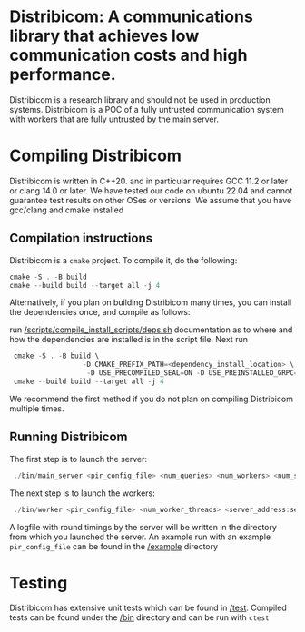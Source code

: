 # Distribicom: A communications library that achieves low communication costs and high performance.

Distribicom is a research library and should not be used in production systems. 
Distribicom is a POC of a fully untrusted communication system with workers that are fully untrusted by the main server.

# Compiling Distribicom
Distribicom is written in C++20. and in particular requires GCC 11.2 or later or clang 14.0 or later. We have tested our
code on ubuntu 22.04 and cannot guarantee test results on other OSes or versions. We assume that you have gcc/clang and cmake installed

## Compilation instructions

Distribicom is a ```cmake``` project. To compile it, do the following:

```PowerShell
cmake -S . -B build
cmake --build build --target all -j 4
```

Alternatively, if you plan on building Distribicom many times, you can install the dependencies once, and compile as follows:

run [/scripts/compile_install_scripts/deps.sh](/scripts/compile_install_scripts/deps.sh) documentation as to where and how the dependencies are installed is in the script file.
Next run

```PowerShell
 cmake -S . -B build \
                  -D CMAKE_PREFIX_PATH=<dependency_install_location> \
                   -D USE_PRECOMPILED_SEAL=ON -D USE_PREINSTALLED_GRPC=ON
 cmake --build build --target all -j 4
```

We recommend the first method if you do not plan on compiling Distribicom multiple times.

## Running Distribicom

The first step is to launch the server:

```PowerShell
 ./bin/main_server <pir_config_file> <num_queries> <num_workers> <num_server_threads> <your_hostname:port_to_listen_on>
```

The next step is to launch the workers:

```PowerShell
 ./bin/worker <pir_config_file> <num_worker_threads> <server_address:server_listening_port>
```

A logfile with round timings by the server will be written in the directory from which you launched the server. An example run with an example
```pir_config_file``` can be found in the [/example](/example) directory


# Testing
Distribicom has extensive unit tests which can be found in [/test](/test). Compiled tests can be found under the [/bin](/bin) directory and can be run with ```ctest```

